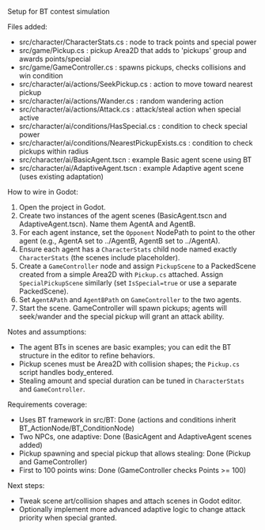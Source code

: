 Setup for BT contest simulation

Files added:
- src/character/CharacterStats.cs : node to track points and special power
- src/game/Pickup.cs : pickup Area2D that adds to 'pickups' group and awards points/special
- src/game/GameController.cs : spawns pickups, checks collisions and win condition
- src/character/ai/actions/SeekPickup.cs : action to move toward nearest pickup
- src/character/ai/actions/Wander.cs : random wandering action
- src/character/ai/actions/Attack.cs : attack/steal action when special active
- src/character/ai/conditions/HasSpecial.cs : condition to check special power
- src/character/ai/conditions/NearestPickupExists.cs : condition to check pickups within radius
- src/character/ai/BasicAgent.tscn : example Basic agent scene using BT
- src/character/ai/AdaptiveAgent.tscn : example Adaptive agent scene (uses existing adaptation)

How to wire in Godot:
1. Open the project in Godot.
2. Create two instances of the agent scenes (BasicAgent.tscn and AdaptiveAgent.tscn). Name them AgentA and AgentB.
3. For each agent instance, set the `Opponent` NodePath to point to the other agent (e.g., AgentA set to ../AgentB, AgentB set to ../AgentA).
4. Ensure each agent has a `CharacterStats` child node named exactly `CharacterStats` (the scenes include placeholder).
5. Create a `GameController` node and assign `PickupScene` to a PackedScene created from a simple Area2D with `Pickup.cs` attached. Assign `SpecialPickupScene` similarly (set `IsSpecial=true` or use a separate PackedScene).
6. Set `AgentAPath` and `AgentBPath` on `GameController` to the two agents.
7. Start the scene. GameController will spawn pickups; agents will seek/wander and the special pickup will grant an attack ability.

Notes and assumptions:
- The agent BTs in scenes are basic examples; you can edit the BT structure in the editor to refine behaviors.
- Pickup scenes must be Area2D with collision shapes; the `Pickup.cs` script handles body_entered.
- Stealing amount and special duration can be tuned in `CharacterStats` and `GameController`.

Requirements coverage:
- Uses BT framework in src/BT: Done (actions and conditions inherit BT_ActionNode/BT_ConditionNode)
- Two NPCs, one adaptive: Done (BasicAgent and AdaptiveAgent scenes added)
- Pickup spawning and special pickup that allows stealing: Done (Pickup and GameController)
- First to 100 points wins: Done (GameController checks Points >= 100)

Next steps:
- Tweak scene art/collision shapes and attach scenes in Godot editor.
- Optionally implement more advanced adaptive logic to change attack priority when special granted.
